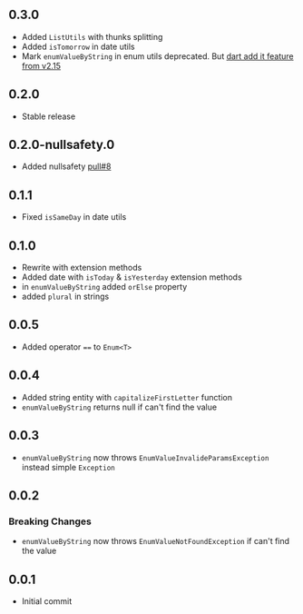[comment]: <> (Changelog bum example)
[comment]: <> (## version)
[comment]: <> (### Breaking Changes or ### New Features)
[comment]: <> (* Change description)


## 0.3.0

* Added `ListUtils` with thunks splitting
* Added `isTomorrow` in date utils
* Mark `enumValueByString` in enum utils deprecated.
  But [dart add it feature from v2.15](https://api.flutter.dev/flutter/dart-core/EnumName/name.html)

## 0.2.0

* Stable release

## 0.2.0-nullsafety.0

* Added nullsafety [pull#8](https://github.com/rbcprolabs/packages.dart/pull/8)

## 0.1.1

* Fixed `isSameDay` in date utils

## 0.1.0

* Rewrite with extension methods
* Added date with `isToday` & `isYesterday` extension methods
* in `enumValueByString` added `orElse` property
* added `plural` in strings

## 0.0.5

* Added operator `==` to `Enum<T>`

## 0.0.4

* Added string entity with `capitalizeFirstLetter` function
* `enumValueByString` returns null if can't find the value

## 0.0.3

* `enumValueByString` now throws `EnumValueInvalideParamsException` instead simple `Exception`

## 0.0.2

### Breaking Changes

* `enumValueByString` now throws `EnumValueNotFoundException` if can't find the value

## 0.0.1

* Initial commit
